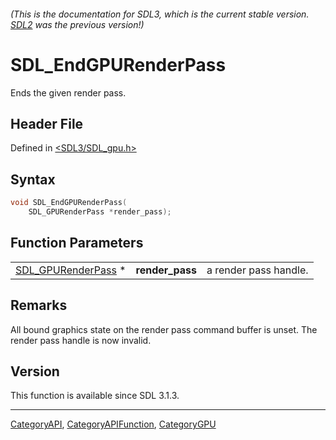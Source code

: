 ###### (This is the documentation for SDL3, which is the current stable version. [SDL2](https://wiki.libsdl.org/SDL2/) was the previous version!)
# SDL_EndGPURenderPass

Ends the given render pass.

## Header File

Defined in [<SDL3/SDL_gpu.h>](https://github.com/libsdl-org/SDL/blob/main/include/SDL3/SDL_gpu.h)

## Syntax

```c
void SDL_EndGPURenderPass(
    SDL_GPURenderPass *render_pass);
```

## Function Parameters

|                                          |                 |                       |
| ---------------------------------------- | --------------- | --------------------- |
| [SDL_GPURenderPass](SDL_GPURenderPass) * | **render_pass** | a render pass handle. |

## Remarks

All bound graphics state on the render pass command buffer is unset. The
render pass handle is now invalid.

## Version

This function is available since SDL 3.1.3.

----
[CategoryAPI](CategoryAPI), [CategoryAPIFunction](CategoryAPIFunction), [CategoryGPU](CategoryGPU)

